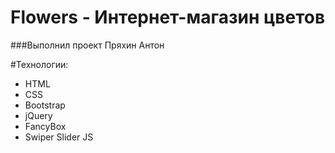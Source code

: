 # Flowers - Интернет-магазин цветов
###Выполнил проект Пряхин Антон

#Технологии:
- HTML
- CSS
- Bootstrap
- jQuery
- FancyBox
- Swiper Slider JS 
